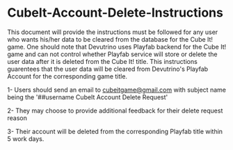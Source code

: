 # CubeIt-Account-Delete-Instructions

This document will provide the instructions must be followed for any user who wants his/her data to be cleared from the database for the Cube It! game.
One should note that Devutrino uses Playfab backend for the Cube It! game and can not control whether Playfab service will store or delete the user data after it is deleted from the Cube It! title.
This instructions guarentees that the user data will be cleared from Devutrino's Playfab Account for the corresponding game title.

1- Users should send an email to cubeitgame@gmail.com with subject name being the '##username CubeIt Account Delete Request'

2- They may choose to provide additional feedback for their delete request reason

3- Their account will be deleted from the corresponding Playfab title within 5 work days.
